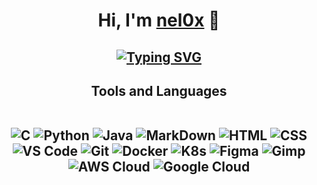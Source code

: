 <div align="center">
<h1> Hi, I'm <a href="https://github.com/nel0x">nel0x</a> 👋 </h1>
<h2>

  [![Typing SVG](https://readme-typing-svg.herokuapp.com?color=B2B8C3&center=true&lines=HTTP%2F1.1+418+I'm+a+teapot)](https://datatracker.ietf.org/doc/html/rfc2324#section-2.3.2)

<h2>Tools and Languages<br/><br/>

  ![C](https://img.shields.io/badge/C-0D1117?style=for-the-badge&logo=C%2B%2B&logoColor=37b6ff)
  ![Python](https://img.shields.io/badge/Python-0D1117?style=for-the-badge&logo=python&logoColor=37b6ff)
  ![Java](https://img.shields.io/badge/Java-0D1117?style=for-the-badge&logo=Java&logoColor=37b6ff) 
  ![MarkDown](https://img.shields.io/badge/Markdown-0D1117?style=for-the-badge&logo=Markdown&logoColor=37b6ff)
  ![HTML](https://img.shields.io/badge/HTML-0D1117?style=for-the-badge&logo=HTML5&logoColor=37b6ff)
  ![CSS](https://img.shields.io/badge/CSS-0D1117?style=for-the-badge&logo=CSS3&logoColor=37b6ff)
  ![VS Code](https://img.shields.io/badge/VS%20Code-0D1117?style=for-the-badge&logo=visual-studio-code&logoColor=37b6ff)
  ![Git](https://img.shields.io/badge/Git-0D1117?style=for-the-badge&logo=Git&logoColor=37b6ff)
  ![Docker](https://img.shields.io/badge/Docker-0D1117?style=for-the-badge&logo=docker&logoColor=37b6ff)
  ![K8s](https://img.shields.io/badge/K8s-0D1117?style=for-the-badge&logo=Kubernetes&logoColor=37b6ff)
  ![Figma](https://img.shields.io/badge/Figma-0D1117?style=for-the-badge&logo=Figma&logoColor=37b6ff)
  ![Gimp](https://img.shields.io/badge/Gimp-0D1117?style=for-the-badge&logo=Gimp&logoColor=37b6ff)
  ![AWS Cloud](https://img.shields.io/badge/AWS%20Cloud-0D1117?style=for-the-badge&logo=AmazonAWS&logoColor=37b6ff)
  ![Google Cloud](https://img.shields.io/badge/Google%20Cloud-0D1117?style=for-the-badge&logo=GoogleCloud&logoColor=37b6ff)
</h2>

</div>
<!--
**nel0x/nel0x** is a ✨ _special_ ✨ repository because its `README.md` (this file) appears on your GitHub profile.

Here are some ideas to get you started:

- 🔭 I’m currently working on ...
- 🌱 I’m currently learning ...
- 👯 I’m looking to collaborate on ...
- 🤔 I’m looking for help with ...
- 💬 Ask me about ...
- 📫 How to reach me: ...
- 😄 Pronouns: ...
- ⚡ Fun fact: ...
-->
